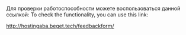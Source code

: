 Для проверки работоспособности можете воспользоваться данной ссылкой:
To check the functionality, you can use this link:

http://hostingaba.beget.tech/feedbackform/
